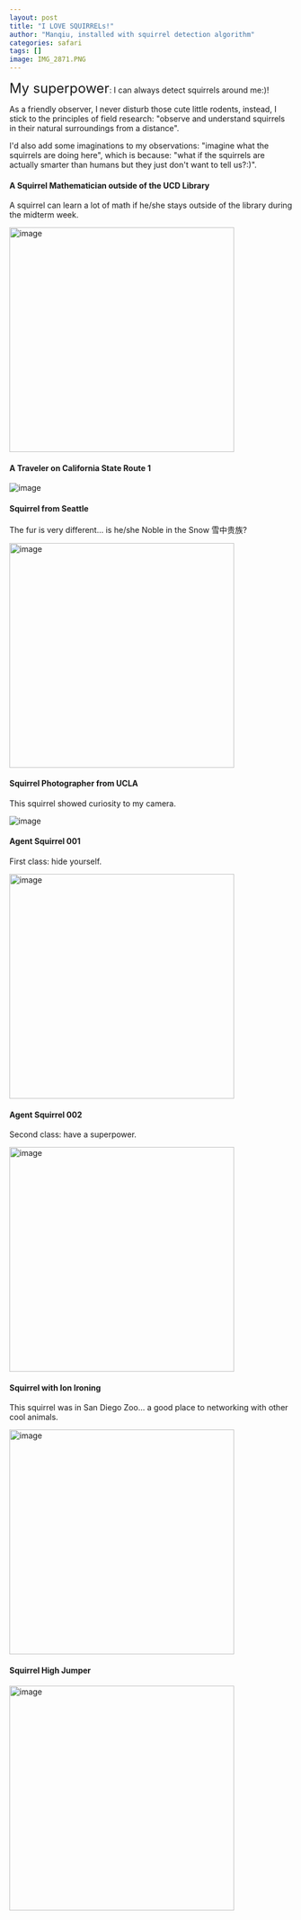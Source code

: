 ```yaml
---
layout: post
title: "I LOVE SQUIRRELs!"
author: "Manqiu, installed with squirrel detection algorithm"
categories: safari
tags: []
image: IMG_2871.PNG
---
```


<span style="font-size:24px;">My superpower</span>: I can always detect squirrels around me:)! 

As a friendly observer, I never disturb those cute little rodents, instead, I stick to the principles of field research: "observe and understand squirrels in their natural surroundings from a distance". 

I'd also add some imaginations to my observations: "imagine what the squirrels are doing here", which is because: "what if the squirrels are actually smarter than humans but they just don't want to tell us?:)".


#### A Squirrel Mathematician outside of the UCD Library

<!-- ![image](/photo/assets/img/sq0.PNG) -->

A squirrel can learn a lot of math if he/she stays outside of the library during the midterm week. 

<img src="/assets/img/sq0.PNG" alt="image" width="400px">

#### A Traveler on California State Route 1

![image](/assets/img/sq1.PNG)

#### Squirrel from Seattle

The fur is very different... is he/she Noble in the Snow 雪中贵族?

<img src="/assets/img/sq2.PNG" alt="image" width="400px">


#### Squirrel Photographer from UCLA

This squirrel showed curiosity to my camera.

![image](/assets/img/sq3.PNG)


#### Agent Squirrel 001

<!-- ![image](/photo/assets/img/sq4.jpeg) -->

First class: hide yourself.

<img src="/assets/img/sq4.jpeg" alt="image" width="400px">

#### Agent Squirrel 002

<!-- ![image](/photo/assets/img/sq5.jpeg) -->

Second class: have a superpower.


<img src="/assets/img/sq5.jpeg" alt="image" width="400px">


#### Squirrel with Ion Ironing

<!-- ![image](/photo/assets/img/sq6.PNG) -->

This squirrel was in San Diego Zoo... a good place to networking with other cool animals.

<img src="/assets/img/sq6.PNG" alt="image" width="400px">

#### Squirrel High Jumper

<!-- ![image](/photo/assets/img/sq7.PNG) -->

<img src="/assets/img/sq7.PNG" alt="image" width="400px">







